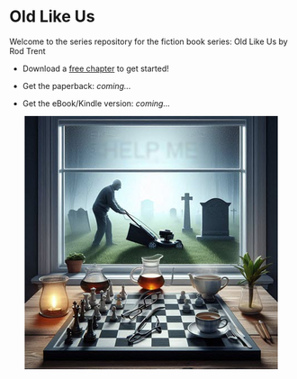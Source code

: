 # Old Like Us

Welcome to the series repository for the fiction book series: Old Like Us by Rod Trent

* Download a <a href="Free_Chapter/Old Like Us 6 x 9 inch (15.24 x 22.86 cm) First Chapter.pdf" target="_blank">free chapter</a> to get started!

* Get the paperback: _coming..._ 

* Get the eBook/Kindle version: _coming..._


<p align="center"><img src="https://github.com/rod-trent/OldLikeUs/blob/main/Images/smaller.jpg"></center></p>
